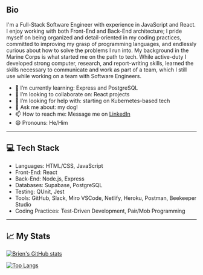 ## Bio

I'm a Full-Stack Software Engineer with experience in JavaScript and React. I enjoy working with both Front-End and Back-End architecture; I pride myself on being organized and detail-oriented in my coding practices, committed to improving my grasp of programming languages, and endlessly curious about how to solve the problems I run into.
My background in the Marine Corps is what started me on the path to tech. While active-duty I developed strong computer, research, and report-writing skills, learned the skills necessary to communicate and work as part of a team, which I still use while working on a team with Software Engineers.

- 🌱 I’m currently learning: Express and PostgreSQL
- 👯 I’m looking to collaborate on: React projects
- 🤔 I’m looking for help with: starting on Kubernetes-based tech
- 💬 Ask me about: my dog!
- 📫 How to reach me: Message me on [LinkedIn](https://www.linkedin.com/in/brien-thomas/)
- 😄 Pronouns: He/Him
<hr />

## 💻 Tech Stack
- Languages: HTML/CSS, JavaScript
- Front-End: React
- Back-End: Node.js, Express
- Databases: Supabase, PostgreSQL
- Testing: QUnit, Jest
- Tools: GitHub, Slack, Miro VSCode, Netlify, Heroku, Postman, Beekeeper Studio
- Coding Practices: Test-Driven Development, Pair/Mob Programming
<hr />

## :chart_with_upwards_trend: My Stats

[![Brien's GitHub stats](https://github-readme-stats.vercel.app/api?username=briensthomas&theme=ayu-mirage&show_icons=true)](https://github.com/anuraghazra/github-readme-stats)

[![Top Langs](https://github-readme-stats.vercel.app/api/top-langs/?username=briensthomas&theme=ayu-mirage&layout=compact)](https://github.com/anuraghazra/github-readme-stats)


